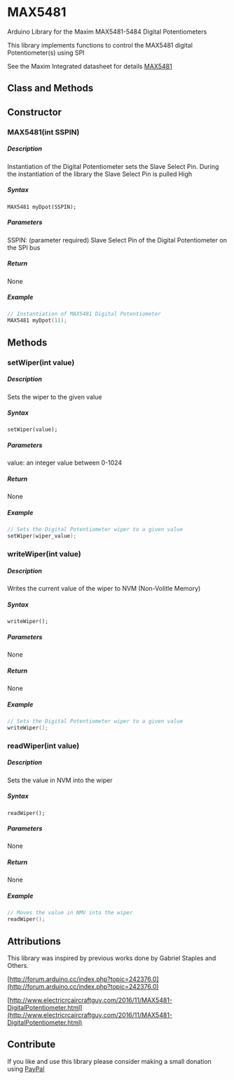 # MAX5481

Arduino Library for the Maxim MAX5481-5484 Digital Potentiometers

This library implements functions to control the MAX5481 digital Potentiometer(s) using SPI

See the Maxim Integrated datasheet for details [MAX5481](https://datasheets.maximintegrated.com/en/ds/MAX5481-MAX5484.pdf)


## Class and Methods

## Constructor
### MAX5481(int SSPIN)
##### Description
Instantiation of the Digital Potentiometer sets the Slave Select Pin. During the instantiation of the library the Slave Select Pin is pulled High
##### Syntax
`MAX5481 myDpot(SSPIN);`
##### Parameters
SSPIN: (parameter required) Slave Select Pin of the Digital Potentiometer on the SPI bus
##### Return
None
##### Example
```C++
// Instantiation of MAX5481 Digital Potentiometer
MAX5481 myDpot(11);
```

## Methods
### setWiper(int value)
##### Description
Sets the wiper to the given value
##### Syntax
`setWiper(value);`
##### Parameters
value: an integer value between 0-1024
##### Return
None
##### Example
```C++
// Sets the Digital Potentiometer wiper to a given value
setWiper(wiper_value);
```

### writeWiper(int value)
##### Description
Writes the current value of the wiper to NVM (Non-Volitle Memory)
##### Syntax
`writeWiper();`
##### Parameters
None
##### Return
None
##### Example
```C++
// Sets the Digital Potentiometer wiper to a given value
writeWiper();
```

### readWiper(int value)
##### Description
Sets the value in NVM into the wiper
##### Syntax
`readWiper();`
##### Parameters
None
##### Return
None
##### Example
```C++
// Moves the value in NMV into the wiper
readWiper();
```

## Attributions
This library was inspired by previous works done by Gabriel Staples and Others.

[http://forum.arduino.cc/index.php?topic=242376.0](http://forum.arduino.cc/index.php?topic=242376.0)

[http://www.electricrcaircraftguy.com/2016/11/MAX5481-DigitalPotentiometer.html](http://www.electricrcaircraftguy.com/2016/11/MAX5481-DigitalPotentiometer.html)

## Contribute

If you like and use this library please consider making a small donation using [PayPal](https://www.paypal.me/robertfchapman/5USD)
